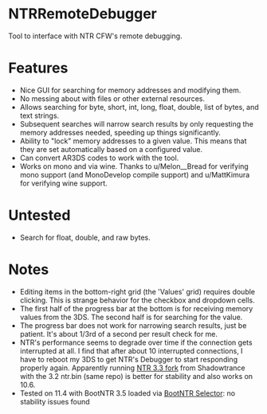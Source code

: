 # NTRRemoteDebugger
Tool to interface with NTR CFW's remote debugging.

# Features

* Nice GUI for searching for memory addresses and modifying them.
* No messing about with files or other external resources.
* Allows searching for byte, short, int, long, float, double, list of bytes, and text strings.
* Subsequent searches will narrow search results by only requesting the memory addresses needed, speeding up things significantly.
* Ability to "lock" memory addresses to a given value. This means that they are set automatically based on a configured value.
* Can convert AR3DS codes to work with the tool.
* Works on mono and via wine. Thanks to u/Melon__Bread for verifying mono support (and MonoDevelop compile support) and u/MattKimura for verifying wine support.

# Untested

* Search for float, double, and raw bytes.
 
# Notes

* Editing items in the bottom-right grid (the 'Values' grid) requires double clicking. This is strange behavior for the checkbox and dropdown cells.
* The first half of the progress bar at the bottom is for receiving memory values from the 3DS. The second half is for searching for the value.
* The progress bar does not work for narrowing search results, just be patient. It's about 1/3rd of a second per result check for me.
* NTR's performance seems to degrade over time if the connection gets interrupted at all. I find that after about 10 interrupted connections, I have to reboot my 3DS to get NTR's Debugger to start responding properly again. Apparently running [NTR 3.3 fork](https://github.com/Shadowtrance/BootNTR) from Shadowtrance with the 3.2 ntr.bin (same repo) is better for stability and also works on 10.6.
* Tested on 11.4 with BootNTR 3.5 loaded via [BootNTR Selector](https://gbatemp.net/threads/release-bootntr-selector.432911/): no stability issues found